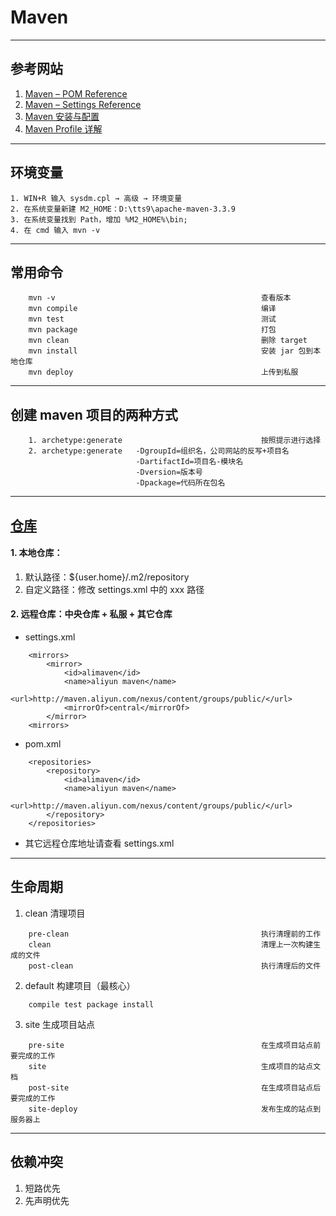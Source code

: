 # Maven
---
## 参考网站
1. [Maven – POM Reference](https://maven.apache.org/pom.html)
2. [Maven – Settings Reference](https://maven.apache.org/settings.html)
3. [Maven 安装与配置](https://www.cnblogs.com/eagle6688/p/7838224.html)
4. [Maven Profile 详解](https://www.cnblogs.com/wxgblogs/p/6696229.html)
---
## 环境变量
```
1. WIN+R 输入 sysdm.cpl → 高级 → 环境变量
2. 在系统变量新建 M2_HOME：D:\tts9\apache-maven-3.3.9
3. 在系统变量找到 Path，增加 %M2_HOME%\bin;
4. 在 cmd 输入 mvn -v
```
---
## 常用命令
```
    mvn -v                                              查看版本
    mvn compile                                         编译
    mvn test                                            测试
    mvn package                                         打包
    mvn clean                                           删除 target
    mvn install                                         安装 jar 包到本地仓库
    mvn deploy                                          上传到私服
```
---
## 创建 maven 项目的两种方式
```
    1. archetype:generate                               按照提示进行选择
    2. archetype:generate   -DgroupId=组织名，公司网站的反写+项目名
                            -DartifactId=项目名-模块名
                            -Dversion=版本号
                            -Dpackage=代码所在包名
```
---              
## [仓库](https://blog.csdn.net/qq_25827845/article/details/83549846)
#### 1. 本地仓库：
1. 默认路径：${user.home}/.m2/repository
2. 自定义路径：修改 settings.xml 中的 <localRepository>xxx</localRepository> 路径 
#### 2. 远程仓库：中央仓库 + 私服 + 其它仓库
- settings.xml
```
    <mirrors>
        <mirror>
            <id>alimaven</id>
            <name>aliyun maven</name>
            <url>http://maven.aliyun.com/nexus/content/groups/public/</url>
            <mirrorOf>central</mirrorOf>
        </mirror>
    <mirrors>
```
- pom.xml
```
    <repositories>
        <repository>
            <id>alimaven</id>
            <name>aliyun maven</name>
            <url>http://maven.aliyun.com/nexus/content/groups/public/</url>
        </repository>
    </repositories>
```
- 其它远程仓库地址请查看 settings.xml
---
## 生命周期
1. clean 清理项目
```
    pre-clean                                           执行清理前的工作
    clean                                               清理上一次构建生成的文件
    post-clean                                          执行清理后的文件
```    
2. default 构建项目（最核心）
```
    compile test package install
```
3. site         生成项目站点
```
    pre-site                                            在生成项目站点前要完成的工作
    site                                                生成项目的站点文档
    post-site                                           在生成项目站点后要完成的工作
    site-deploy                                         发布生成的站点到服务器上
```
---
## 依赖冲突
1. 短路优先
2. 先声明优先